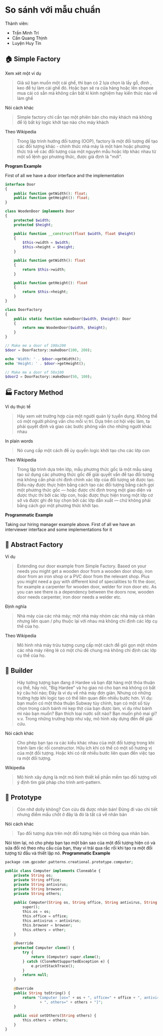 # So sánh với mẫu chuẩn

Thành viên:

- Trần Minh Trí
- Cấn Quang Thịnh
- Luyện Huy Tín


🏠 Simple Factory
--------------
Xem xét một ví dụ

> Giả sử bạn muốn một cái ghế, thì bạn có 2 lựa chọn là lấy gỗ, đinh
>, keo để tự làm cái ghế đó. Hoặc bạn sẽ ra cửa hàng hoặc lên shopee mua cái có sẵn
> mà không cần bất kì kinh nghiệm hay kiến thức nào về làm ghế

Nói cách khác
> Simple factory chỉ cần tạo một phiên bản cho máy khách mà không để lộ bất kỳ logic khởi tạo nào cho máy khách

Theo Wikipedia
>Trong lập trình hướng đối tượng (OOP), factory là một đối tượng để tạo các đối tượng khác - chính thức nhà máy là một hàm hoặc phương thức trả về các đối tượng của một nguyên mẫu hoặc lớp khác nhau từ một số lệnh gọi phương thức, được giả định là "mới".

**Program Example**

First of all we have a door interface and the implementation
```php
interface Door
{
    public function getWidth(): float;
    public function getHeight(): float;
}

class WoodenDoor implements Door
{
    protected $width;
    protected $height;

    public function __construct(float $width, float $height)
    {
        $this->width = $width;
        $this->height = $height;
    }

    public function getWidth(): float
    {
        return $this->width;
    }

    public function getHeight(): float
    {
        return $this->height;
    }
}
```

```php
class DoorFactory
{
    public static function makeDoor($width, $height): Door
    {
        return new WoodenDoor($width, $height);
    }
}
```

```php
// Make me a door of 100x200
$door = DoorFactory::makeDoor(100, 200);

echo 'Width: ' . $door->getWidth();
echo 'Height: ' . $door->getHeight();

// Make me a door of 50x100
$door2 = DoorFactory::makeDoor(50, 100);
```


🏭 Factory Method
--------------

Ví dụ thực tế
>Hãy xem xét trường hợp của một người quản lý tuyển dụng. Không thể có một người phỏng vấn cho mỗi vị trí. Dựa trên cơ hội việc làm, ta phải quyết định và giao các bước phỏng vấn cho những người khác nhau

In plain words
>Nó cung cấp một cách để ủy quyền logic khởi tạo cho các lớp con

Theo Wikipedia
>Trong lập trình dựa trên lớp, mẫu phương thức gốc là một mẫu sáng tạo sử dụng các phương thức gốc để giải quyết vấn đề tạo đối tượng mà không cần phải chỉ định chính xác lớp của đối tượng sẽ được tạo. Điều này được thực hiện bằng cách tạo các đối tượng bằng cách gọi một phương thức gốc — hoặc được chỉ định trong một giao diện và được thực thi bởi các lớp con, hoặc được thực hiện trong một lớp cơ sở và được ghi đè tùy chọn bởi các lớp dẫn xuất — chứ không phải bằng cách gọi một phương thức khởi tạo.

**Programmatic Example**

Taking our hiring manager example above. First of all we have an interviewer interface and some implementations for it


🔨 Abstract Factory
----------------

Ví dụ
> Extending our door example from Simple Factory. Based on your needs you might get a wooden door from a wooden door shop, iron door from an iron shop or a PVC door from the relevant shop. Plus you might need a guy with different kind of specialities to fit the door, for example a carpenter for wooden door, welder for iron door etc. As you can see there is a dependency between the doors now, wooden door needs carpenter, iron door needs a welder etc.

Định nghĩa
>Nhà máy của các nhà máy; một nhà máy nhóm các nhà máy cá nhân nhưng liên quan / phụ thuộc lại với nhau mà không chỉ định các lớp cụ thể của họ.

Theo Wikipedia
> Mô hình nhà máy trừu tượng cung cấp một cách để gói gọn một nhóm các nhà máy riêng lẻ có một chủ đề chung mà không chỉ định các lớp cụ thể của họ.




👷 Builder
--------------------------------------------

>Hãy tưởng tượng bạn đang ở Hardee và bạn đặt hàng một thỏa thuận cụ thể, hãy nói, "Big Hardee" và họ giao nó cho bạn mà không có bất kỳ câu hỏi nào; Đây là ví dụ về nhà máy đơn giản. Nhưng có những trường hợp khi logic tạo có thể liên quan đến nhiều bước hơn. Ví dụ: bạn muốn có một thỏa thuận Subway tùy chỉnh, bạn có một số tùy chọn trong cách bánh mì kẹp thịt của bạn được làm, ví dụ như bánh mì nào bạn muốn? Bạn thích loại nước sốt nào? Bạn muốn phô mai gì? v.v. Trong những trường hợp như vậy, mô hình xây dựng đến để giải cứu.

Nói cách khác
> Cho phép bạn tạo ra các kiểu khác nhau của một đối tượng trong khi tránh làm rắc rối constructor. Hữu ích khi có thể có một số hương vị của một đối tượng. Hoặc khi có rất nhiều bước liên quan đến việc tạo ra một đối tượng.

Wikipedia
> Mô hình xây dựng là một mô hình thiết kế phần mềm tạo đối tượng với ý định tìm giải pháp cho trình anti-pattern.

🐑 Prototype
------------

>Còn nhớ dolly không? Con cừu đã được nhân bản! Đừng đi vào chi tiết nhưng điểm mấu chốt ở đây là đó là tất cả về nhân bản

Nói cách khác
> Tạo đối tượng dựa trên một đối tượng hiện có thông qua nhân bản.


Nói tóm lại, nó cho phép bạn tạo một bản sao của một đối tượng hiện có và sửa đổi nó theo nhu cầu của bạn, thay vì trải qua rắc rối khi tạo ra một đối tượng từ đầu và thiết lập nó.
**Programmatic Example**


```php
package com.gpcoder.patterns.creational.prototype.computer;
 
public class Computer implements Cloneable {
    private String os;
    private String office;
    private String antivirus;
    private String browser;
    private String others;
 
    public Computer(String os, String office, String antivirus, String browser, String other) {
        super();
        this.os = os;
        this.office = office;
        this.antivirus = antivirus;
        this.browser = browser;
        this.others = other;
    }
 
    @Override
    protected Computer clone() {
        try {
            return (Computer) super.clone();
        } catch (CloneNotSupportedException e) {
            e.printStackTrace();
        }
        return null;
    }
 
    @Override
    public String toString() {
        return "Computer [os=" + os + ", office=" + office + ", antivirus=" + antivirus + ", browser=" + browser
                + ", others=" + others + "]";
    }
 
    public void setOthers(String others) {
        this.others = others;
    }
}
```
